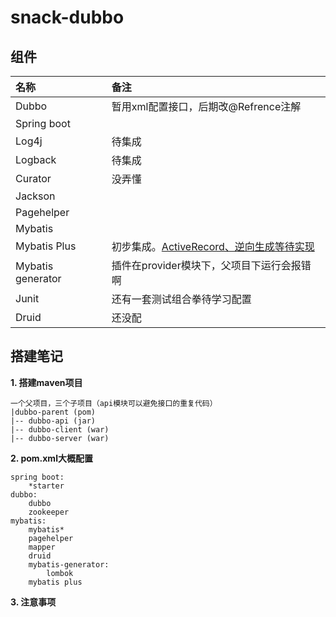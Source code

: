 # snack-dubbo
## 组件
|名称|备注|
|:---|:---|
|Dubbo|暂用xml配置接口，后期改@Refrence注解|
|Spring boot||
|Log4j|待集成||
|Logback|待集成||
|Curator|没弄懂||
|Jackson|||
|Pagehelper|||
|Mybatis|||
|Mybatis Plus|初步集成。[ActiveRecord、逆向生成等待实现](https://www.jianshu.com/p/a4d5d310daf8)||
|Mybatis generator|插件在provider模块下，父项目下运行会报错啊||
|Junit|还有一套测试组合拳待学习配置||
|Druid|还没配||

## 搭建笔记
**1. 搭建maven项目**
```$xslt
一个父项目，三个子项目（api模块可以避免接口的重复代码）
|dubbo-parent (pom)
|-- dubbo-api (jar)
|-- dubbo-client (war)
|-- dubbo-server (war)
```

**2. pom.xml大概配置**
```$xslt
spring boot:
    *starter
dubbo:
    dubbo
    zookeeper
mybatis:
    mybatis*
    pagehelper
    mapper
    druid
    mybatis-generator:
        lombok
    mybatis plus
```
**3. 注意事项**


